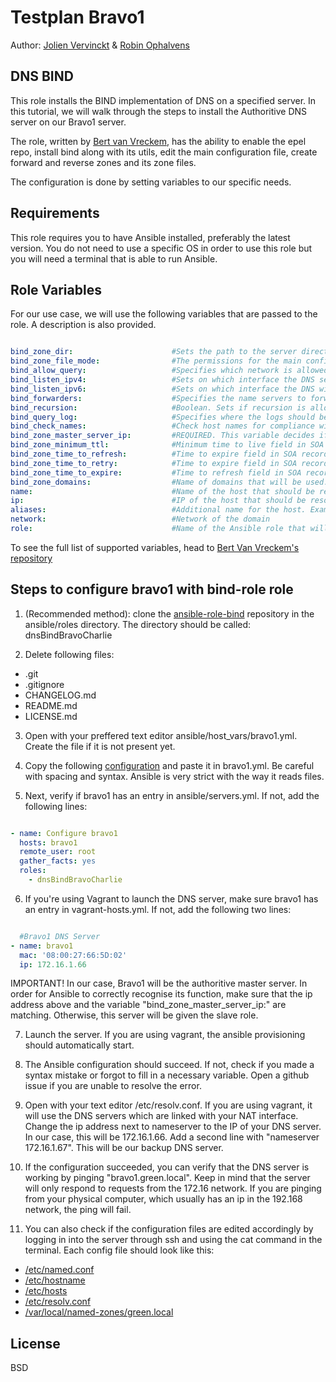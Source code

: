 # Testplan Bravo1

Author: [Jolien Vervinckt](https://github.com/JolienVervinckt) & [Robin Ophalvens](https://github.com/RobinOphalvens)


## DNS BIND


This role installs the BIND implementation of DNS on a specified server. In this tutorial, we will walk through the steps to install the Authoritive DNS server on our Bravo1 server.

The role, written by [Bert van Vreckem](https://github.com/bertvv/ansible-role-bind), has the ability to enable the epel repo, install bind along with its utils, edit the main configuration file, create forward and reverse zones and its zone files.

The configuration is done by setting variables to our specific needs.

## Requirements


This role requires you to have Ansible installed, preferably the latest version. You do not need to use a specific OS in order to use this role but you will need a terminal that is able to run Ansible.


## Role Variables


For our use case, we will use the following variables that are passed to the role. A description is also provided.

```yaml

bind_zone_dir:                      #Sets the path to the server directory
bind_zone_file_mode:                #The permissions for the main config file
bind_allow_query:                   #Specifies which network is allowed to query the DNS server
bind_listen_ipv4:                   #Sets on which interface the DNS server will listen
bind_listen_ipv6:                   #Sets on which interface the DNS will listen for IPV6 networks
bind_forwarders:                    #Specifies the name servers to forward DNS requests to if it is not able to be resolved in the internal network
bind_recursion:                     #Boolean. Sets if recursion is allowed. Strongly recommended to turn this off if you are running an authoritive server
bind_query_log:                     #Specifies where the logs should be saved
bind_check_names:                   #Check host names for compliance with RFC 952 and RFC 1123 and take the defined action (e.g. warn, ignore, fail).
bind_zone_master_server_ip:         #REQUIRED. This variable decides if the role will install the master or server role on the specified server.
bind_zone_minimum_ttl:              #Minimum time to live field in SOA record
bind_zone_time_to_refresh:          #Time to expire field in SOA record
bind_zone_time_to_retry:            #Time to expire field in SOA record
bind_zone_time_to_expire:           #Time to refresh field in SOA record
bind_zone_domains:                  #Name of domains that will be used. Example: green.local
name:                               #Name of the host that should be resolved. Example: bravo1
ip:                                 #IP of the host that should be resolved. Example: 172.16.1.66
aliases:                            #Additional name for the host. Example: ns1
network:                            #Network of the domain
role:                               #Name of the Ansible role that will be used

```

To see the full list of supported variables, head to [Bert Van Vreckem's repository](https://github.com/bertvv/ansible-role-bind)

## Steps to configure bravo1 with bind-role role

1. (Recommended method): clone the [ansible-role-bind](https://github.com/bertvv/ansible-role-bind) repository in the ansible/roles directory. The directory should be called: dnsBindBravoCharlie

2. Delete following files:
* .git 
* .gitignore
* CHANGELOG.md
* README.md
* LICENSE.md

3. Open with your preffered text editor ansible/host_vars/bravo1.yml. Create the file if it is not present yet.

4. Copy the following [configuration](./bravo1.yml) and paste it in bravo1.yml. Be careful with spacing and syntax. Ansible is very strict with the way it reads files.

5. Next, verify if bravo1 has an entry in ansible/servers.yml. If not, add the following lines:

```yaml

- name: Configure bravo1
  hosts: bravo1
  remote_user: root
  gather_facts: yes
  roles:
    - dnsBindBravoCharlie

```

6. If you're using Vagrant to launch the DNS server,  make sure bravo1 has an entry in vagrant-hosts.yml. If not, add the following two lines:

```yaml

  #Bravo1 DNS Server
- name: bravo1
  mac: '08:00:27:66:5D:02'
  ip: 172.16.1.66

```

IMPORTANT! In our case, Bravo1 will be the authoritive master server. In order for Ansible to correctly recognise its function, make sure that the ip address above and the variable "bind_zone_master_server_ip:" are matching. Otherwise, this server will be given the slave role.

7. Launch the server. If you are using vagrant, the ansible provisioning should automatically start. 

8. The Ansible configuration should succeed. If not, check if you made a syntax mistake or forgot  to fill in a necessary variable. Open a github issue if you are unable to resolve the error.

9. Open with your text editor /etc/resolv.conf. If you are using vagrant, it will use the DNS servers which are linked with your NAT interface. Change the ip address next to nameserver to the IP of your DNS server. In our case, this will be 172.16.1.66.
Add a second line with "nameserver 172.16.1.67". This will be our backup DNS server.

10. If the configuration succeeded, you can verify that the DNS server is working by pinging "bravo1.green.local". Keep in mind that the server will only respond to requests from the 172.16 network. If you are pinging from your physical computer, which usually has an ip in the 192.168 network, the ping will fail.

11. You can also check if the configuration files are edited accordingly by logging in into the server through ssh and using the cat command in the terminal. Each config file should look like this:

* [/etc/named.conf](./Configuratiefiles/named.conf)
* [/etc/hostname](./Configuratiefiles/hostname)
* [/etc/hosts](./Configuratiefiles/hosts)
* [/etc/resolv.conf](./Configuratiefiles/resolv.conf)
* [/var/local/named-zones/green.local](./Configuratiefiles/green.local)


## License

BSD

